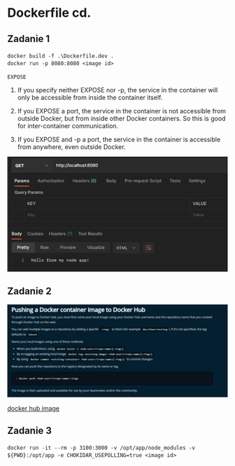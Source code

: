 # Dockerfile cd.

## Zadanie 1
`docker build -f .\Dockerfile.dev .` <br />
`docker run -p 8080:8080 <image id>` <br />

`EXPOSE` <br />
1) If you specify neither EXPOSE nor -p, the service in the container will only be accessible from inside the container itself.

2) If you EXPOSE a port, the service in the container is not accessible from outside Docker, but from inside other Docker containers. So this is good for inter-container communication.

3) If you EXPOSE and -p a port, the service in the container is accessible from anywhere, even outside Docker.

![ScreenShot](zad1/zad1.PNG) <br />

## Zadanie 2
![ScreenShot](zad2/zad2.PNG) <br />

[docker hub image](https://hub.docker.com/layers/200010465/srychert/express-node/latest/images/sha256-fb94c962d3ceb4e1e6fafb922c71035671e8725700900bca12a87c8a26132fc3?context=repo)
<br />

## Zadanie 3
`docker run -it --rm -p 3100:3000 -v /opt/app/node_modules -v ${PWD}:/opt/app -e CHOKIDAR_USEPOLLING=true <image id>` <br />

